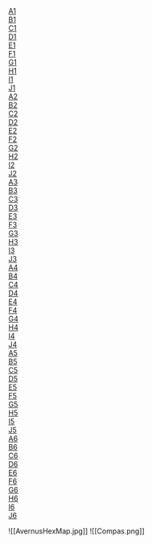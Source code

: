 <div class="honeycomb">
    <div class="hexagon">
        <div class="hexagontent">
            <a href="obsidian://open?vault-notes&file=Hexes\A1. Топь Авернуса.md">
                A1
            </a>
        </div>
    </div>
    <div class="hexagon">
        <div class="hexagontent">
            <a href="obsidian://open?vault-notes&file=Hexes\B1. Башня Аркона.md">
                B1
            </a>
        </div>
    </div>
    <div class="hexagon">
        <div class="hexagontent empty">
            <a href="obsidian://open?vault-notes&file=">
                C1
            </a>
        </div>
    </div>
    <div class="hexagon">
        <div class="hexagontent empty">
            <a href="obsidian://open?vault-notes&file=">
                D1
            </a>
        </div>
    </div>
    <div class="hexagon">
        <div class="hexagontent empty">
            <a href="obsidian://open?vault-notes&file=">
                E1
            </a>
        </div>
    </div>
    <div class="hexagon">
        <div class="hexagontent empty">
            <a href="obsidian://open?vault-notes&file=">
                F1
            </a>
        </div>
    </div>
    <div class="hexagon">
        <div class="hexagontent empty">
            <a href="obsidian://open?vault-notes&file=">
                G1
            </a>
        </div>
    </div>
    <div class="hexagon">
        <div class="hexagontent empty">
            <a href="obsidian://open?vault-notes&file=">
                H1
            </a>
        </div>
    </div>
    <div class="hexagon">
        <div class="hexagontent empty">
            <a href="obsidian://open?vault-notes&file=">
                I1
            </a>
        </div>
    </div>
    <div class="hexagon">
        <div class="hexagontent empty">
            <a href="obsidian://open?vault-notes&file=">
                J1
            </a>
        </div>
</div>
<div class="honeycomb">
    <div class="hexagon">
        <div class="hexagontent">
            <a href="obsidian://open?vault-notes&file=Hexes\A2. Обелиск Уббалукса.md">
                A2
            </a>
        </div>
    </div>
    <div class="hexagon">
        <div class="hexagontent empty">
            <a href="obsidian://open?vault-notes&file=">
                B2
            </a>
        </div>
    </div>
    <div class="hexagon">
        <div class="hexagontent empty">
            <a href="obsidian://open?vault-notes&file=">
                C2
            </a>
        </div>
    </div>
    <div class="hexagon">
        <div class="hexagontent">
            <a href="obsidian://open?vault-notes&file=D2.md">
                D2
            </a>
        </div>
    </div>
    <div class="hexagon">
        <div class="hexagontent">
            <a href="obsidian://open?vault-notes&file=Hexes\E2. Шахта щупалец.md">
                E2
            </a>
        </div>
    </div>
    <div class="hexagon">
        <div class="hexagontent empty">
            <a href="obsidian://open?vault-notes&file=">
                F2
            </a>
        </div>
    </div>
    <div class="hexagon">
        <div class="hexagontent empty">
            <a href="obsidian://open?vault-notes&file=">
                G2
            </a>
        </div>
    </div>
    <div class="hexagon">
        <div class="hexagontent">
            <a href="obsidian://open?vault-notes&file=Hexes\H2. Кузня Бела.md">
                H2
            </a>
        </div>
    </div>
    <div class="hexagon">
        <div class="hexagontent">
            <a href="obsidian://open?vault-notes&file=Hexes\I2. Логово Феонор.md">
                I2
            </a>
        </div>
    </div>
    <div class="hexagon">
        <div class="hexagontent empty">
            <a href="obsidian://open?vault-notes&file=">
                J2
            </a>
        </div>
</div>
<div class="honeycomb">
    <div class="hexagon">
        <div class="hexagontent">
            <a href="obsidian://open?vault-notes&file=Hexes\A3. Ферма Слизней.md">
                A3
            </a>
        </div>
    </div>
    <div class="hexagon">
        <div class="hexagontent empty">
            <a href="obsidian://open?vault-notes&file=">
                B3
            </a>
        </div>
    </div>
    <div class="hexagon">
        <div class="hexagontent empty">
            <a href="obsidian://open?vault-notes&file=">
                C3
            </a>
        </div>
    </div>
    <div class="hexagon">
        <div class="hexagontent empty">
            <a href="obsidian://open?vault-notes&file=">
                D3
            </a>
        </div>
    </div>
    <div class="hexagon">
        <div class="hexagontent empty">
            <a href="obsidian://open?vault-notes&file=">
                E3
            </a>
        </div>
    </div>
    <div class="hexagon">
        <div class="hexagontent empty">
            <a href="obsidian://open?vault-notes&file=">
                F3
            </a>
        </div>
    </div>
    <div class="hexagon">
        <div class="hexagontent empty">
            <a href="obsidian://open?vault-notes&file=">
                G3
            </a>
        </div>
    </div>
    <div class="hexagon">
        <div class="hexagontent empty">
            <a href="obsidian://open?vault-notes&file=">
                H3
            </a>
        </div>
    </div>
    <div class="hexagon">
        <div class="hexagontent">
            <a href="obsidian://open?vault-notes&file=Hexes\I3. Круг пламени.md">
                I3
            </a>
        </div>
    </div>
    <div class="hexagon">
        <div class="hexagontent">
            <a href="obsidian://open?vault-notes&file=Hexes\J3. Логово Раггадрагги.md">
                J3
            </a>
        </div>
</div>
<div class="honeycomb">
    <div class="hexagon">
        <div class="hexagontent">
            <a href="obsidian://open?vault-notes&file=Hexes\A4. Арки Уллоха.md">
                A4
            </a>
        </div>
    </div>
    <div class="hexagon">
        <div class="hexagontent empty">
            <a href="obsidian://open?vault-notes&file=">
                B4
            </a>
        </div>
    </div>
    <div class="hexagon">
        <div class="hexagontent empty">
            <a href="obsidian://open?vault-notes&file=">
                C4
            </a>
        </div>
    </div>
    <div class="hexagon">
        <div class="hexagontent empty">
            <a href="obsidian://open?vault-notes&file=">
                D4
            </a>
        </div>
    </div>
    <div class="hexagon">
        <div class="hexagontent empty">
            <a href="obsidian://open?vault-notes&file=">
                E4
            </a>
        </div>
    </div>
    <div class="hexagon">
        <div class="hexagontent">
            <a href="obsidian://open?vault-notes&file=Hexes\F4. Кровоточащий струп.md">
                F4
            </a>
        </div>
    </div>
    <div class="hexagon">
        <div class="hexagontent empty">
            <a href="obsidian://open?vault-notes&file=">
                G4
            </a>
        </div>
    </div>
    <div class="hexagon">
        <div class="hexagontent empty">
            <a href="obsidian://open?vault-notes&file=">
                H4
            </a>
        </div>
    </div>
    <div class="hexagon">
        <div class="hexagontent">
            <a href="obsidian://open?vault-notes&file=Hexes\I4. Форт Костяшек.md">
                I4
            </a>
        </div>
    </div>
    <div class="hexagon">
        <div class="hexagontent">
            <a href="obsidian://open?vault-notes&file=Hexes\J4. Храм сломанного принца.md">
                J4
            </a>
        </div>
</div>
<div class="honeycomb">
    <div class="hexagon">
        <div class="hexagontent">
            <a href="obsidian://open?vault-notes&file=Hexes\A5. Логово Затерянного Голгари.md">
                A5
            </a>
        </div>
    </div>
    <div class="hexagon">
        <div class="hexagontent empty">
            <a href="obsidian://open?vault-notes&file=">
                B5
            </a>
        </div>
    </div>
    <div class="hexagon">
        <div class="hexagontent empty">
            <a href="obsidian://open?vault-notes&file=">
                C5
            </a>
        </div>
    </div>
    <div class="hexagon">
        <div class="hexagontent">
            <a href="obsidian://open?vault-notes&file=Hexes\D5. Могила Ульдрака.md">
                D5
            </a>
        </div>
    </div>
    <div class="hexagon">
        <div class="hexagontent empty">
            <a href="obsidian://open?vault-notes&file=">
                E5
            </a>
        </div>
    </div>
    <div class="hexagon">
        <div class="hexagontent empty">
            <a href="obsidian://open?vault-notes&file=">
                F5
            </a>
        </div>
    </div>
    <div class="hexagon">
        <div class="hexagontent empty">
            <a href="obsidian://open?vault-notes&file=">
                G5
            </a>
        </div>
    </div>
    <div class="hexagon">
        <div class="hexagontent empty">
            <a href="obsidian://open?vault-notes&file=">
                H5
            </a>
        </div>
    </div>
    <div class="hexagon">
        <div class="hexagontent empty">
            <a href="obsidian://open?vault-notes&file=">
                I5
            </a>
        </div>
    </div>
    <div class="hexagon">
        <div class="hexagontent empty">
            <a href="obsidian://open?vault-notes&file=">
                J5
            </a>
        </div>
</div>
<div class="honeycomb">
    <div class="hexagon">
        <div class="hexagontent">
            <a href="obsidian://open?vault-notes&file=Hexes\A6. Логово Горького Дыхания.md">
                A6
            </a>
        </div>
    </div>
    <div class="hexagon">
        <div class="hexagontent">
            <a href="obsidian://open?vault-notes&file=Hexes\B6. Логово коллекционеров душ.md">
                B6
            </a>
        </div>
    </div>
    <div class="hexagon">
        <div class="hexagontent empty">
            <a href="obsidian://open?vault-notes&file=">
                C6
            </a>
        </div>
    </div>
    <div class="hexagon">
        <div class="hexagontent empty">
            <a href="obsidian://open?vault-notes&file=">
                D6
            </a>
        </div>
    </div>
    <div class="hexagon">
        <div class="hexagontent empty">
            <a href="obsidian://open?vault-notes&file=">
                E6
            </a>
        </div>
    </div>
    <div class="hexagon">
        <div class="hexagontent empty">
            <a href="obsidian://open?vault-notes&file=">
                F6
            </a>
        </div>
    </div>
    <div class="hexagon">
        <div class="hexagontent empty">
            <a href="obsidian://open?vault-notes&file=">
                G6
            </a>
        </div>
    </div>
    <div class="hexagon">
        <div class="hexagontent empty">
            <a href="obsidian://open?vault-notes&file=">
                H6
            </a>
        </div>
    </div>
    <div class="hexagon">
        <div class="hexagontent empty">
            <a href="obsidian://open?vault-notes&file=">
                I6
            </a>
        </div>
    </div>
    <div class="hexagon">
        <div class="hexagontent">
            <a href="obsidian://open?vault-notes&file=Hexes\J6. Лагерь девятой когорты.md">
                J6
            </a>
        </div>
</div>


![[AvernusHexMap.jpg]]
![[Compas.png]]
